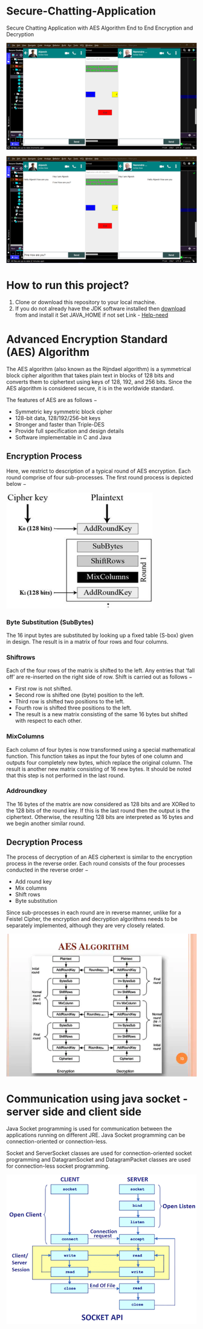 # Secure-Chatting-Application
Secure Chatting Application with AES Algorithm End to End Encryption and Decryption

<img src="Picture1.png"></img>

<img src="Picture2.png"></img>


# How to run this project?

1. Clone or download this repository to your local machine.
2. If you do not already have the JDK software installed then <a href="https://www.oracle.com/java/technologies/downloads/">download</a> from and install it
Set JAVA_HOME if not set Link - <a href="https://docs.oracle.com/cd/E19182-01/820-7851/inst_cli_jdk_javahome_t/">Help-need</a>


# Advanced Encryption Standard (AES) Algorithm

The AES algorithm (also known as the Rijndael algorithm) is a symmetrical block cipher algorithm that takes plain text in blocks of 128 bits and converts them to ciphertext using keys of 128, 192, and 256 bits. Since the AES algorithm is considered secure, it is in the worldwide standard.

The features of AES are as follows −

- Symmetric key symmetric block cipher
- 128-bit data, 128/192/256-bit keys
- Stronger and faster than Triple-DES
- Provide full specification and design details
- Software implementable in C and Java

## Encryption Process

Here, we restrict to description of a typical round of AES encryption. Each round comprise of four sub-processes. The first round process is depicted below −

<img src="temp/en-img.jpg"></img>

### Byte Substitution (SubBytes)
The 16 input bytes are substituted by looking up a fixed table (S-box) given in design. The result is in a matrix of four rows and four columns.

### Shiftrows
Each of the four rows of the matrix is shifted to the left. Any entries that ‘fall off’ are re-inserted on the right side of row. Shift is carried out as follows −

- First row is not shifted.
- Second row is shifted one (byte) position to the left.
- Third row is shifted two positions to the left.
- Fourth row is shifted three positions to the left.
- The result is a new matrix consisting of the same 16 bytes but shifted with respect to each other.


### MixColumns
Each column of four bytes is now transformed using a special mathematical function. This function takes as input the four bytes of one column and outputs four completely new bytes, which replace the original column. The result is another new matrix consisting of 16 new bytes. It should be noted that this step is not performed in the last round.

### Addroundkey
The 16 bytes of the matrix are now considered as 128 bits and are XORed to the 128 bits of the round key. If this is the last round then the output is the ciphertext. Otherwise, the resulting 128 bits are interpreted as 16 bytes and we begin another similar round.


## Decryption Process
The process of decryption of an AES ciphertext is similar to the encryption process in the reverse order. Each round consists of the four processes conducted in the reverse order −

- Add round key
- Mix columns
- Shift rows
- Byte substitution

Since sub-processes in each round are in reverse manner, unlike for a Feistel Cipher, the encryption and decryption algorithms needs to be separately implemented, although they are very closely related.

<img src="temp/En-De-image.png"></img>

# Communication using java socket - server side and client side

Java Socket programming is used for communication between the applications running on different JRE.
Java Socket programming can be connection-oriented or connection-less.

Socket and ServerSocket classes are used for connection-oriented socket programming and DatagramSocket and DatagramPacket classes are used for connection-less socket programming.

<img src="temp/socket-programming.png"></img>
